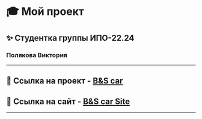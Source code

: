 # 🎓 Мой проект

## ✨ Студентка группы ИПО-22.24
### **Полякова Виктория**

---
## 🚀 Ссылка на проект - [B&S car](https://drive.google.com/drive/folders/1mZxLu8f7I-zQOUmFZ7-CeLpLCNMltknN?usp=drive_link)
## 🚀 Ссылка на сайт - [B&S car Site](https://github.com/huewslq/Project-B-S-Car/tree/main/BSCar)
---
